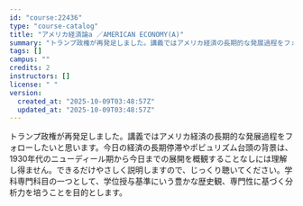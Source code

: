 ```yaml
---
id: "course:22436"
type: "course-catalog"
title: "アメリカ経済論a ／AMERICAN ECONOMY(A)"
summary: "トランプ政権が再発足しました。講義ではアメリカ経済の長期的な発展過程をフォローしたいと思います。今日の経済の長期停滞やポピュリズム台頭の背景は、1930年代のニューディール期から今日までの展開を概観することなしには理解し得ません。できるだけ…"
tags: []
campus: ""
credits: 2
instructors: []
license: " "
version:
  created_at: "2025-10-09T03:48:57Z"
  updated_at: "2025-10-09T03:48:57Z"
---
```


トランプ政権が再発足しました。講義ではアメリカ経済の長期的な発展過程をフォローしたいと思います。今日の経済の長期停滞やポピュリズム台頭の背景は、1930年代のニューディール期から今日までの展開を概観することなしには理解し得ません。できるだけやさしく説明しますので、じっくり聴いてください。学科専門科目の一つとして、学位授与基準にいう豊かな歴史観、専門性に基づく分析力を培うことを目的とします。
